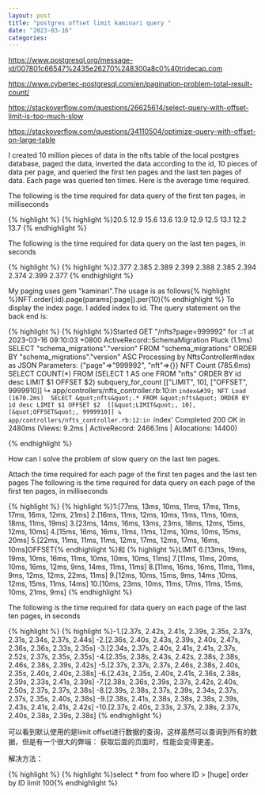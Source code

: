 ```yaml
---
layout: post
title: "postgres offset limit kaminari query "
date: "2023-03-16"
categories: 
---
```

<p><a href="https://www.postgresql.org/message-id/007801c66547%2435e26270%248300a8c0%40tridecap.com">https://www.postgresql.org/message-id/007801c66547%2435e26270%248300a8c0%40tridecap.com</a></p>

<p><a href="https://www.cybertec-postgresql.com/en/pagination-problem-total-result-count/">https://www.cybertec-postgresql.com/en/pagination-problem-total-result-count/</a></p>

<p><a href="https://stackoverflow.com/questions/26625614/select-query-with-offset-limit-is-too-much-slow">https://stackoverflow.com/questions/26625614/select-query-with-offset-limit-is-too-much-slow</a></p>

<p><a href="https://stackoverflow.com/questions/34110504/optimize-query-with-offset-on-large-table">https://stackoverflow.com/questions/34110504/optimize-query-with-offset-on-large-table</a></p>

<div class="post-layout--right postcell">
<div class="js-post-body s-prose">
<p>I created 10 million pieces of data in the nfts table of the local postgres database, paged the data, inverted the data according to the id, 10 pieces of data per page, and queried the first ten pages and the last ten pages of data. Each page was queried ten times. Here is the average time required.</p>

<p>The following is the time required for data query of the first ten pages, in milliseconds</p>

{% highlight %}
{% highlight %}20.5
12.9
15.6
13.6
13.9
12.9
12.5
13.1
12.2
13.7
{% endhighlight %}

<p>The following is the time required for data query on the last ten pages, in seconds</p>

{% highlight %}
{% highlight %}2.377
2.385
2.389
2.399
2.388
2.385
2.394
2.374
2.399
2.377
{% endhighlight %}

<p>My paging uses gem &quot;kaminari&quot;.The usage is as follows{% highlight %}NFT.order(:id).page(params[:page]).per(10){% endhighlight %} To display the index page. I added index to id. The query statement on the back end is:</p>

{% highlight %}
{% highlight %}Started GET &quot;/nfts?page=999992&quot; for ::1 at 2023-03-16 09:10:03 +0800
  ActiveRecord::SchemaMigration Pluck (1.1ms)  SELECT &quot;schema_migrations&quot;.&quot;version&quot; FROM &quot;schema_migrations&quot; ORDER BY &quot;schema_migrations&quot;.&quot;version&quot; ASC
Processing by NftsController#index as JSON
  Parameters: {&quot;page&quot;=&gt;&quot;999992&quot;, &quot;nft&quot;=&gt;{}}
  NFT Count (785.6ms)  SELECT COUNT(*) FROM (SELECT 1 AS one FROM &quot;nfts&quot; ORDER BY id desc LIMIT $1 OFFSET $2) subquery_for_count  [[&quot;LIMIT&quot;, 10], [&quot;OFFSET&quot;, 9999910]]
  ↳ app/controllers/nfts_controller.rb:10:in `index&#39;
  NFT Load (1670.2ms)  SELECT &quot;nfts&quot;.* FROM &quot;nfts&quot; ORDER BY id desc LIMIT $1 OFFSET $2  [[&quot;LIMIT&quot;, 10], [&quot;OFFSET&quot;, 9999910]]
  ↳ app/controllers/nfts_controller.rb:12:in `index&#39;
Completed 200 OK in 2480ms (Views: 9.2ms | ActiveRecord: 2466.1ms | Allocations: 14400)

{% endhighlight %}

<p>How can I solve the problem of slow query on the last ten pages.</p>

<p>Attach the time required for each page of the first ten pages and the last ten pages The following is the time required for data query on each page of the first ten pages, in milliseconds</p>

{% highlight %}
{% highlight %}1:[77ms, 13ms, 10ms, 11ms, 17ms, 11ms, 17ms, 16ms, 12ms, 21ms]
2.[16ms, 11ms, 12ms, 10ms, 11ms, 11ms, 10ms, 18ms, 11ms, 19ms]
3.[23ms, 14ms, 16ms, 13ms, 23ms, 18ms, 12ms, 15ms, 12ms, 10ms]
4.[15ms, 16ms, 16ms, 11ms, 11ms, 12ms, 10ms, 10ms, 15ms, 20ms]
5.[22ms, 11ms, 11ms, 11ms, 12ms, 17ms, 12ms, 17ms, 16ms, 10ms]OFFSET{% endhighlight %}和 {% highlight %}LIMIT
6.[13ms, 19ms, 19ms, 10ms, 16ms, 11ms, 10ms, 10ms, 10ms, 11ms]
7.[11ms, 11ms, 20ms, 10ms, 16ms, 12ms, 9ms, 14ms, 11ms, 11ms]
8.[11ms, 16ms, 16ms, 11ms, 11ms, 9ms, 12ms, 12ms, 22ms, 11ms]
9.[12ms, 10ms, 15ms, 9ms, 14ms ,10ms, 12ms, 15ms, 11ms, 14ms]
10.[10ms, 23ms, 10ms, 11ms, 17ms, 11ms, 15ms, 10ms, 21ms, 9ms]
{% endhighlight %}

<p>The following is the time required for data query on each page of the last ten pages, in seconds</p>

{% highlight %}
{% highlight %}-1.[2.37s, 2.42s, 2.41s, 2.39s, 2.35s, 2.37s, 2.31s, 2.34s, 2.37s, 2.44s]
-2.[2.36s, 2.40s, 2.43s, 2.39s, 2.40s, 2.47s, 2.36s, 2.36s, 2.33s, 2.35s]
-3.[2.34s, 2.37s, 2.40s, 2.41s, 2.41s, 2.37s, 2.52s, 2.37s, 2.35s, 2.35s]
-4.[2.35s, 2.38s, 2.43s, 2.42s, 2.38s, 2.38s, 2.46s, 2.38s, 2.39s, 2.42s]
-5.[2.37s, 2.37s, 2.37s, 2.46s, 2.38s, 2.40s, 2.35s, 2.40s, 2.40s, 2.38s]
-6.[2.43s, 2.35s, 2.40s, 2.41s, 2.36s, 2.38s, 2.39s, 2.33s, 2.41s, 2.39s]
-7.[2.38s, 2.36s, 2.39s, 2.37s, 2.42s, 2.40s, 2.50s, 2.37s, 2.37s, 2.38s]
-8.[2.39s, 2.38s, 2.37s, 2.39s, 2.34s, 2.37s, 2.37s, 2.35s, 2.40s, 2.38s]
-9.[2.38s, 2.41s, 2.38s, 2.38s, 2.38s, 2.39s, 2.43s, 2.41s, 2.41s, 2.42s]
-10.[2.37s, 2.40s, 2.33s, 2.37s, 2.38s, 2.37s, 2.40s, 2.38s, 2.39s, 2.38s]
{% endhighlight %}

<p>可以看到默认使用的是limit offset进行数据的查询，这样虽然可以查询到所有的数据，但是有一个很大的弊端： 获取后面的页面时，性能会变得更差。</p>

<p>解决方法：</p>

{% highlight %}
{% highlight %}select * from foo where ID &gt; [huge] order by ID limit 100{% endhighlight %}
</div>
</div>

